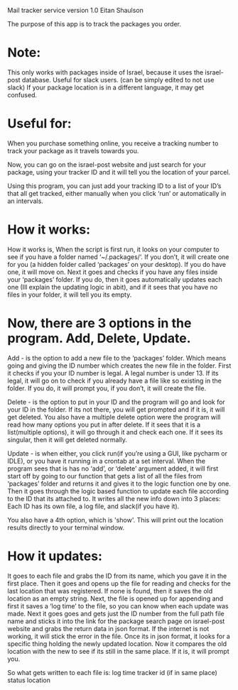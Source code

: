 Mail tracker service
version 1.0
Eitan Shaulson

The purpose of this app is to track the packages you order.

# Note: 
This only works with packages inside of Israel, because it uses the israel-post database.
Useful for slack users. (can be simply edited to not use slack)
If your package location is in a different language, it may get confused.


# Useful for:

When you purchase something online, you receive a tracking number to track your package as it travels towards you.

Now, you can go on the israel-post website and just search for your package, using your tracker ID and it will tell you the location of your parcel.

Using this program, you can just add your tracking ID to a list of your ID’s that all get tracked, either manually when you click ‘run’ or automatically in an intervals.

 # How it works:

How it works is, When the script is first run, it looks on your computer to see if you have a folder named ‘~/.packages/‘. If you don’t, it will create one for you (a hidden folder called ‘packages’ on your desktop). If you do have one, it will move on.
Next it goes and checks if you have any files inside your ‘packages’ folder. If you do, then it goes automatically updates each one (Ill explain the updating logic in abit), and if it sees that you have no files in your folder, it will tell you its empty.

# Now, there are 3 options in the program. Add, Delete, Update.

Add - is the option to add a new file to the ‘packages’ folder. Which means going and giving the ID number which creates the new file in the folder.
First it checks if you your ID number is legal. A legal number is under 13. If its legal, it will go on to check if you already have a file like so existing in the folder. If you do, it will prompt you, if you don’t, it will create the file. 

Delete - is the option to put in your ID and the program will go and look for your ID in the folder. If its not there, you will get prompted and if it is, it will get deleted. You also have a multiple delete option were the program will read how many options you put in after delete. If it sees that it is a list(multiple options), it will go through it and check each one. If it sees its singular, then it will get deleted normally.
 
Update - is when either, you click run(if you’re using a GUI, like pycharm or IDLE), or you have it running in a crontab at a set interval.
When the program sees that is has no ‘add’, or ‘delete’ argument added, it will first start off by going to our function that gets a list of all the files from ‘packages’ folder and returns it and gives it to the logic function one by one.
Then it goes through the logic based function to update each file according to the ID that its attached to. It writes all the new info down into 3 places: Each ID has its own file, a log file, and slack(if you have it).

You also have a 4th option, which is 'show'. This will print out the location results directly to your terminal window.
# How it updates:

It goes to each file and grabs the ID from its name, which you gave it in the first place. Then it goes and opens up the file for reading and checks for the last location that was registered. If none is found, then it saves the old location as an empty string. 
Next, the file is opened up for appending and first it saves a ‘log time’ to the file, so you can know when each update was made. Next it goes goes and gets just the ID number from the full path file name and sticks it into the link for the package search page on israel-post website and grabs the return data in json format. 
If the internet is not working, it will stick the error in the file. 
Once its in json format, it looks for a specific thing holding the newly updated location.
Now it compares the old location with the new to see if its still in the same place. If it is, it will prompt you.

So what gets written to each file is:
log time
tracker id
(if in same place) status
location




